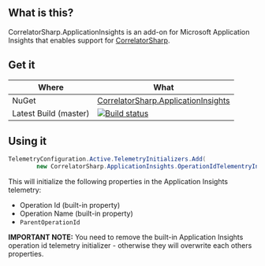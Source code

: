 ## What is this?

CorrelatorSharp.ApplicationInsights is an add-on for Microsoft Application Insights that enables support for [CorrelatorSharp](http://correlatorsharp.github.io).

## Get it


|   Where    |    What   |
|-------------|-------------|
| NuGet       | [CorrelatorSharp.ApplicationInsights](https://www.nuget.org/packages/CorrelatorSharp.ApplicationInsights/)
| Latest Build (master)      |   [![Build status](https://ci.appveyor.com/api/projects/status/9pcvgwmtjvk064kw/branch/master?svg=true)](https://ci.appveyor.com/project/CorrelatorSharp/correlatorsharp-applicationinsights/branch/master)  |


## Using it

```csharp
TelemetryConfiguration.Active.TelemetryInitializers.Add(
		new CorrelatorSharp.ApplicationInsights.OperationIdTelementryInitializer());
```

This will initialize the following properties in the Application Insights telemetry:

* Operation Id (built-in property)
* Operation Name (built-in property)
* `ParentOperationId`

**IMPORTANT NOTE:** You need to remove the built-in Application Insights operation id telemetry initializer - otherwise they will overwrite each others properties.